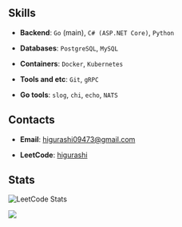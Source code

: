 ## Skills

- **Backend**: `Go` (main), `C# (ASP.NET Core)`, `Python`

- **Databases**: `PostgreSQL`, `MySQL`

- **Containers**: `Docker`, `Kubernetes`

- **Tools and etc**: `Git`, `gRPC`

- **Go tools**: `slog`, `chi`, `echo`, `NATS`

## Contacts

- **Email**: [higurashi09473@gmail.com](higurashi09473@gmail.com)

- **LeetCode**: [higurashi](https://leetcode.com/u/higurashi4/)

## Stats

![LeetCode Stats](https://leetcode.card.workers.dev/higurashi4?theme=auto&font=baloo&extension=null)

<p>
  <img src="https://github-readme-stats.vercel.app/api/top-langs/?username=higurashi09473&theme=github_dark&layout=compact&hide=jupyter%20notebook,matlab" />
</p>

